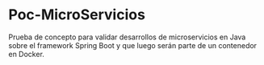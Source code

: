 # Poc-MicroServicios
Prueba de concepto para validar desarrollos de microservicios en Java sobre el framework Spring Boot y que luego serán parte de un contenedor en Docker.
